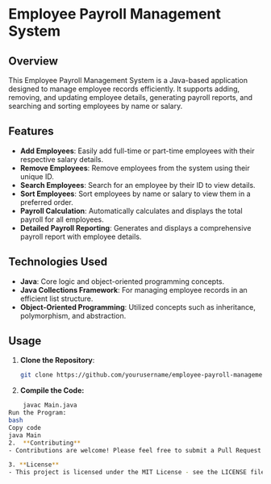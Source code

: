 # Employee Payroll Management System

## Overview
This Employee Payroll Management System is a Java-based application designed to manage employee records efficiently. It supports adding, removing, and updating employee details, generating payroll reports, and searching and sorting employees by name or salary.

## Features
- **Add Employees**: Easily add full-time or part-time employees with their respective salary details.
- **Remove Employees**: Remove employees from the system using their unique ID.
- **Search Employees**: Search for an employee by their ID to view details.
- **Sort Employees**: Sort employees by name or salary to view them in a preferred order.
- **Payroll Calculation**: Automatically calculates and displays the total payroll for all employees.
- **Detailed Payroll Reporting**: Generates and displays a comprehensive payroll report with employee details.

## Technologies Used
- **Java**: Core logic and object-oriented programming concepts.
- **Java Collections Framework**: For managing employee records in an efficient list structure.
- **Object-Oriented Programming**: Utilized concepts such as inheritance, polymorphism, and abstraction.

## Usage
1. **Clone the Repository**:
   ```bash
   git clone https://github.com/yourusername/employee-payroll-management-system.git
2.	**Compile the Code:**
```bash
	javac Main.java 
Run the Program:
bash
Copy code
java Main
2.	**Contributing**
- Contributions are welcome! Please feel free to submit a Pull Request.

3. **License**
- This project is licensed under the MIT License - see the LICENSE file for details.
